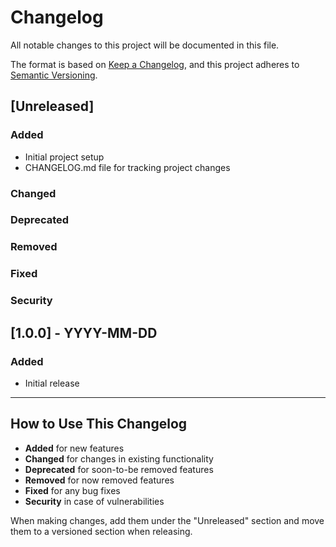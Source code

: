 # Changelog

All notable changes to this project will be documented in this file.

The format is based on [Keep a Changelog](https://keepachangelog.com/en/1.0.0/),
and this project adheres to [Semantic Versioning](https://semver.org/spec/v2.0.0.html).

## [Unreleased]

### Added
- Initial project setup
- CHANGELOG.md file for tracking project changes

### Changed

### Deprecated

### Removed

### Fixed

### Security

## [1.0.0] - YYYY-MM-DD

### Added
- Initial release

---

## How to Use This Changelog

- **Added** for new features
- **Changed** for changes in existing functionality
- **Deprecated** for soon-to-be removed features
- **Removed** for now removed features
- **Fixed** for any bug fixes
- **Security** in case of vulnerabilities

When making changes, add them under the "Unreleased" section and move them to a versioned section when releasing.